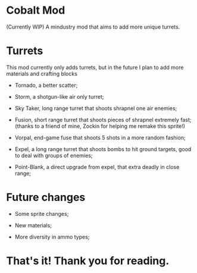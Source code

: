 # Cobalt Mod
(Currently WIP) A mindustry mod that aims to add more unique turrets.

# Turrets
 
 This mod currently only adds turrets, but in the future I plan to add more materials and crafting blocks
 
 - Tornado, a better scatter;
 
 - Storm, a shotgun-like air only turret;
 
 - Sky Taker, long range turret that shoots shrapnel one air enemies;
 
 - Fusion, short range turret that shoots pieces of shrapnel extremely fast; (thanks to a friend of mine, Zockin for helping me remake this sprite!)
 
 - Vorpal, end-game fuse that shoots 5 shots in a more random fashion;
 
 - Expel, a long range turret that shoots bombs to hit ground targets, good to deal with groups of enemies;
 
 - Point-Blank, a direct upgrade from expel, that extra deadly in close range;

# Future changes

 - Some sprite changes;
 
 - New materials;
 
 - More diversity in ammo types;
 
# That's it! Thank you for reading.
